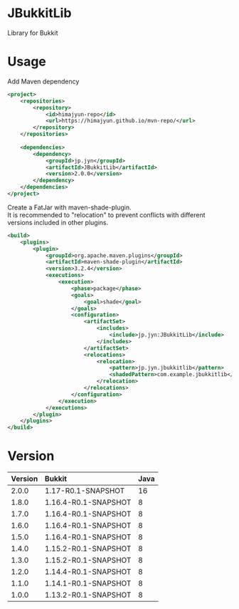 # JBukkitLib

Library for Bukkit

# Usage

Add Maven dependency

```xml
<project>
    <repositories>
        <repository>
            <id>himajyun-repo</id>
            <url>https://himajyun.github.io/mvn-repo/</url>
        </repository>
    </repositories>
    
    <dependencies>
        <dependency>
            <groupId>jp.jyn</groupId>
            <artifactId>JBukkitLib</artifactId>
            <version>2.0.0</version>
        </dependency>
    </dependencies>
</project>
```

Create a FatJar with maven-shade-plugin.  
It is recommended to "relocation" to prevent conflicts with different versions included in other plugins.

```xml
<build>
    <plugins>
        <plugin>
            <groupId>org.apache.maven.plugins</groupId>
            <artifactId>maven-shade-plugin</artifactId>
            <version>3.2.4</version>
            <executions>
                <execution>
                    <phase>package</phase>
                    <goals>
                        <goal>shade</goal>
                    </goals>
                    <configuration>
                        <artifactSet>
                            <includes>
                                <include>jp.jyn:JBukkitLib</include>
                            </includes>
                        </artifactSet>
                        <relocations>
                            <relocation>
                                <pattern>jp.jyn.jbukkitlib</pattern>
                                <shadedPattern>com.example.jbukkitlib</shadedPattern>
                            </relocation>
                        </relocations>
                    </configuration>
                </execution>
            </executions>
        </plugin>
    </plugins>
</build>
```

# Version

|Version|Bukkit|Java|
|:------|:-----|:---|
|2.0.0|1.17-R0.1-SNAPSHOT|16|
|1.8.0|1.16.4-R0.1-SNAPSHOT|8|
|1.7.0|1.16.4-R0.1-SNAPSHOT|8|
|1.6.0|1.16.4-R0.1-SNAPSHOT|8|
|1.5.0|1.16.4-R0.1-SNAPSHOT|8|
|1.4.0|1.15.2-R0.1-SNAPSHOT|8|
|1.3.0|1.15.2-R0.1-SNAPSHOT|8|
|1.2.0|1.14.4-R0.1-SNAPSHOT|8|
|1.1.0|1.14.1-R0.1-SNAPSHOT|8|
|1.0.0|1.13.2-R0.1-SNAPSHOT|8|
